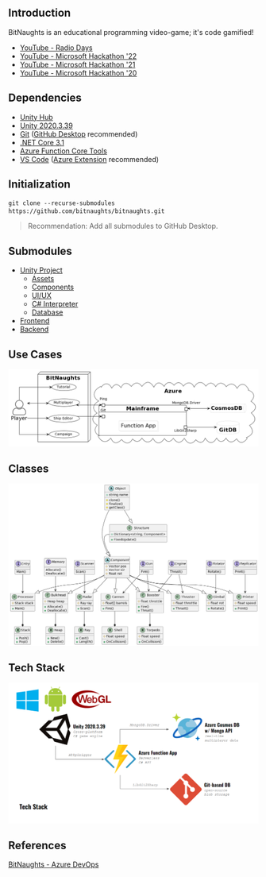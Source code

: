 ## Introduction

BitNaughts is an educational programming video-game; it's code gamified!

- [YouTube - Radio Days](https://www.youtube.com/watch?v=0ZBeHuvttqc)
- [YouTube - Microsoft Hackathon '22](https://www.youtube.com/watch?v=0ftAfiPsyds)
- [YouTube - Microsoft Hackathon '21](https://www.youtube.com/watch?v=-gN4dHWMkSI)
- [YouTube - Microsoft Hackathon '20](https://www.youtube.com/watch?v=kQaZFAu65z4)

## Dependencies

- [Unity Hub](https://unity3d.com/get-unity/download)
- [Unity 2020.3.39](https://unity3d.com/unity/whats-new/2020.3.38)
- [Git](https://git-scm.com/) ([GitHub Desktop](https://desktop.github.com/) recommended)
- [.NET Core 3.1](https://dotnet.microsoft.com/en-us/download/dotnet/3.1)
- [Azure Function Core Tools](https://github.com/Azure/azure-functions-core-tools)
- [VS Code](https://code.visualstudio.com/Download) ([Azure Extension](https://code.visualstudio.com/docs/azure/extensions) recommended)

## Initialization

```
git clone --recurse-submodules https://github.com/bitnaughts/bitnaughts.git
```

> Recommendation: Add all submodules to GitHub Desktop.

## Submodules

- [Unity Project](https://github.com/bitnaughts/bitnaughts.unity)
    - [Assets](https://github.com/bitnaughts/bitnaughts.assets)
    - [Components](https://github.com/bitnaughts/bitnaughts.components)
    - [UI/UX](https://github.com/bitnaughts/bitnaughts.ui.ux)
    - [C# Interpreter](https://github.com/bitnaughts/csharp.interpreter)
    - [Database](https://github.com/bitnaughts/bitnaughts.db)
- [Frontend](https://github.com/bitnaughts/bitnaughts.github.io)
- [Backend](https://github.com/bitnaughts/bitnaughts.mainframe)

## Use Cases

![Use Case Diagram](https://raw.githubusercontent.com/bitnaughts/.github/main/images/use-case.png)

## Classes

![Class Diagram](https://raw.githubusercontent.com/bitnaughts/.github/main/images/class-diagram.png)

## Tech Stack

![Tech Stack](https://raw.githubusercontent.com/bitnaughts/.github/main/images/tech-stack.png)

## References

[BitNaughts - Azure DevOps](https://dev.azure.com/bitnaughts/bitnaughts)

